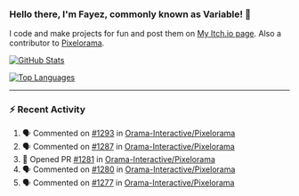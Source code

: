 ### Hello there, I'm Fayez, commonly known as Variable! 👋
I code and make projects for fun and post them on [My Itch.io page](https://variable-industries.itch.io/). Also a contributor to [Pixelorama](https://github.com/Orama-Interactive/Pixelorama).

[![GitHub Stats](https://github-readme-stats.vercel.app/api/?username=Variable-ind&show_icons=true&theme=merko)](https://github.com/anuraghazra/github-readme-stats)

[![Top Languages](https://github-readme-stats.vercel.app/api/top-langs/?username=Variable-ind&layout=compact&theme=merko)](https://github.com/anuraghazra/github-readme-stats)

---

### :zap: Recent Activity

<!--START_SECTION:activity-->
1. 🗣 Commented on [#1293](https://github.com/Orama-Interactive/Pixelorama/issues/1293#issuecomment-3016264955) in [Orama-Interactive/Pixelorama](https://github.com/Orama-Interactive/Pixelorama)
2. 🗣 Commented on [#1287](https://github.com/Orama-Interactive/Pixelorama/issues/1287#issuecomment-3001105447) in [Orama-Interactive/Pixelorama](https://github.com/Orama-Interactive/Pixelorama)
3. 💪 Opened PR [#1281](https://github.com/Orama-Interactive/Pixelorama/pull/1281) in [Orama-Interactive/Pixelorama](https://github.com/Orama-Interactive/Pixelorama)
4. 🗣 Commented on [#1280](https://github.com/Orama-Interactive/Pixelorama/issues/1280#issuecomment-2987712303) in [Orama-Interactive/Pixelorama](https://github.com/Orama-Interactive/Pixelorama)
5. 🗣 Commented on [#1277](https://github.com/Orama-Interactive/Pixelorama/issues/1277#issuecomment-2978098655) in [Orama-Interactive/Pixelorama](https://github.com/Orama-Interactive/Pixelorama)
<!--END_SECTION:activity-->

<!--
**Variable-ind/Variable-ind** is a ✨ _special_ ✨ repository because its `README.md` (this file) appears on your GitHub profile.

Here are some ideas to get you started:
- 🌱 I’m currently studying at ...
- 🔭 I’m currently working on ...
- 👯 I’m looking to collaborate on ...
- 🤔 I’m looking for help with ...
- 💬 Ask me about ...
- 📫 How to reach me: ...
- ⚡ Fun fact: ...
-->
